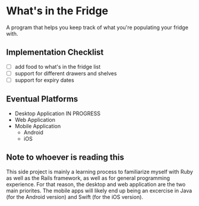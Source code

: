 # What's in the Fridge

A program that helps you keep track of what you're populating your fridge with.

## Implementation Checklist

- [ ] add food to what's in the fridge list
- [ ] support for different drawers and shelves
- [ ] support for expiry dates
         
## Eventual Platforms

* Desktop Application  IN PROGRESS
* Web Application
* Mobile Application
    * Android
    * iOS
          
## Note to whoever is reading this

This side project is mainly a learning process to familiarize myself with Ruby as well as the Rails framework, as well as for general programming experience. For that
reason, the desktop and web application are the two main priorites. The mobile apps will likely end up being an excercise in Java (for the
Android version) and Swift (for the iOS version).
